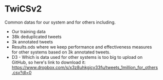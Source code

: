 # TwiCSv2
Common datas for our system and for others including.
* Our training data
* 38k deduplicated tweets
* 3k annotated tweets
* Results.ods where we keep performance and effectiveness measures for other systems based on 3k annotated tweets.
* D3 - Which is data used for other systems is too big to upload on GitHub, so here's link to download it: https://www.dropbox.com/s/x3z8uhkgicy33fu/tweets_1million_for_others.csv?dl=0
